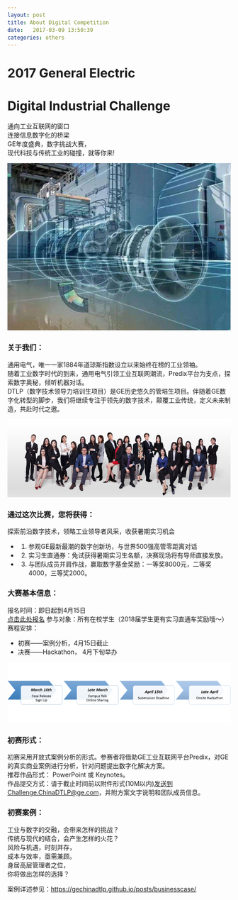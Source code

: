 ```yaml
---
layout: post
title: About Digital Competition
date:   2017-03-09 13:50:39
categories: others
---
```


# 2017 General Electric
# Digital Industrial Challenge
通向工业互联网的窗口  
连接信息数字化的桥梁  
GE年度盛典，数字挑战大赛，  
现代科技与传统工业的碰撞，就等你来!  

![GE Company](/static/img/engine.png)

### 关于我们：  
通用电气，唯一一家1884年道琼斯指数设立以来始终在榜的工业领袖。  
随着工业数字时代的到来，通用电气引领工业互联网潮流，Predix平台为支点，探索数字奥秘，倾听机器对话。  
DTLP（数字技术领导力培训生项目）是GE历史悠久的管培生项目。伴随着GE数字化转型的脚步，我们将继续专注于领先的数字技术，颠覆工业传统，定义未来制造，共赴时代之邀。  

![DTLP members](/static/img/us.png)

### 通过这次比赛，您将获得：  
探索前沿数字技术，领略工业领导者风采，收获暑期实习机会  
* 1.	参观GE最新最潮的数字创新坊，与世界500强高管零距离对话
* 2.	实习生直通券：免试获得暑期实习生名额，决赛现场将有导师直接发放。
* 3.	与团队成员并肩作战，赢取数字基金奖励：一等奖8000元，二等奖4000，三等奖2000。  

### 大赛基本信息：  
报名时间：即日起到4月15日  
[点击此处报名][singup]
参与对象：所有在校学生（2018届学生更有实习直通车奖励哦～）  
赛程安排：
* 初赛——案例分析，4月15日截止  
* 决赛——Hackathon， 4月下旬举办  

![competition flow](/static/img/competitionFlow.png)

### 初赛形式：  
初赛采用开放式案例分析的形式。参赛者将借助GE工业互联网平台Predix，对GE的真实商业案例进行分析，针对问题提出数字化解决方案。  
推荐作品形式： PowerPoint 或 Keynotes。  
作品提交方式：请于截止时间前以附件形式(10M以内)发送到Challenge.ChinaDTLP@ge.com，并附方案文字说明和团队成员信息。  

### 初赛案例：  
工业与数字的交融，会带来怎样的挑战？  
传统与现代的结合，会产生怎样的火花？  
风险与机遇，时刻并存，  
成本与效率，亟需兼顾。  
身居高层管理者之位，  
你将做出怎样的选择？  

案例详述参见：https://gechinadtlp.github.io/posts/businesscase/

[singup]: https://www.wenjuan.com/s/eQR7je/?share=1&newpublish=1&from=singlemessage&isappinstalled=0
